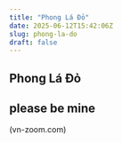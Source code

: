 ```yaml
---
title: "Phong Lá Đỏ"
date: 2025-06-12T15:42:06Z
slug: phong-la-do
draft: false
---
```


## Phong Lá Đỏ

## please be mine

​(vn-zoom.com)​ ​ 
  ​